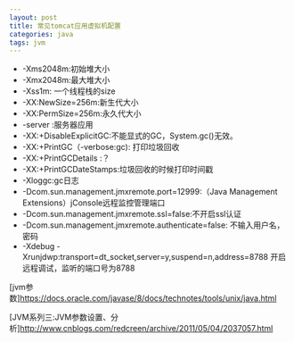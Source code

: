 ```yaml
---
layout: post
title: 常见tomcat应用虚拟机配置
categories: java
tags: jvm
---
```


*   -Xms2048m:初始堆大小
*   -Xmx2048m:最大堆大小
*   -Xss1m: 一个线程栈的size
*   -XX:NewSize=256m:新生代大小
*   -XX:PermSize=256m:永久代大小
*   -server :服务器应用
*   -XX:+DisableExplicitGC:不能显式的GC，System.gc()无效。
*   -XX:+PrintGC（-verbose:gc): 打印垃圾回收
*   -XX:+PrintGCDetails :？
*   -XX:+PrintGCDateStamps:垃圾回收的时候打印时间戳
*   -Xloggc:gc日志
*   -Dcom.sun.management.jmxremote.port=12999:（Java Management Extensions）jConsole远程监控管理端口
*   -Dcom.sun.management.jmxremote.ssl=false:不开启ssl认证
*   -Dcom.sun.management.jmxremote.authenticate=false: 不输入用户名，密码
*   -Xdebug -Xrunjdwp:transport=dt_socket,server=y,suspend=n,address=8788 开启远程调试，监听的端口号为8788



[jvm参数]<https://docs.oracle.com/javase/8/docs/technotes/tools/unix/java.html>

[JVM系列三:JVM参数设置、分析]<http://www.cnblogs.com/redcreen/archive/2011/05/04/2037057.html>
